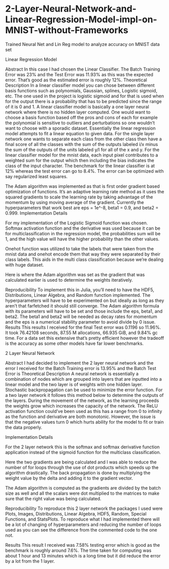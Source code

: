 # 2-Layer-Neural-Network-and-Linear-Regression-Model-impl-on-MNIST-without-Frameworks
Trained Neural Net and Lin Reg model to analyze accuracy on MNIST data set 

Linear Regression Model 

Abstract
	 In this case I had chosen the Linear Classifier. The Batch Training Error was 23% and the Test Error was 11.93% as this was the expected error. That’s good as the estimated error is roughly 12%. 
Theoretical Description 
	In a linear classifier model you can chose between different basis functions such as polynomials, Gaussian, splines, Logistic sigmoid, etc. The one used in the project is logistic sigmoid and for that is used when for the output there is a probability that has to be predicted since the range of it is 0 and 1. A linear classifier model is basically a one layer neural network where there is no hidden layer computed. One would want to choose a basis function based off the pros and cons of each for example the polynomial is sensitive to outliers and perturbations so one wouldn’t want to choose with a sporadic dataset. Essentially the linear regression model attempts to fit a linear equation to given data. For the single layer network one wants to separate each class from the other class then have a final score of all the classes with the sum of the outputs labeled i/x minus the sum of the outputs of the units labeled y/I for all of the x and y. For the linear classifier model for the mnist data, each input pixel contributes to a weighted sum for the output which then including the bias indicates the class of the input character. The benchmark for the linear classifier is at 12% whereas the test error can go to 8.4%. The error can be optimized with say regularized least squares. 
 
The Adam algorithm was implemented as that is first order gradient based optimization of functions. It’s an adaptive learning rate method as it uses the squared gradients to scale the learning rate by taking advantage of the momentum by using moving average of the gradient. Currently the hyperparameters that work best are eps = 1e^-8, beta1 = 0.9, and beta2 = 0.999. 
Implementation Details
	 	
For my implementation of the Logistic Sigmoid function was chosen. Softmax activation function and the derivative was used because it can be for multiclassification in the regression model, the probabilities sum will be 1, and the high value will have the higher probability than the other values. 
 
Onehot function was utilized to take the labels that were taken from the mnist data and onehot encode them that way they were separated by their class labels. This aids in the multi class classification because we’re dealing with huge dataset. 
 
Here is where the Adam algorithm was set as the gradient that was calculated earlier is used to determine the weights iteratively. 
 
Reproducibility
To implement this in Julia, you’ll need to have the HDF5, Distributions, Linear Algebra, and Random function implemented. The hyperparameters will have to be experimented on but ideally as long as they aren’t that farfetched it should still converge. The Adam algorithm formula with its parameters will have to be set and those include the eps, beta1, and beta2. The beta1 and beta2 will be needed as decay rates for momentum and the eps is a numerical stability parameter to avoid divide by 0 issue. 
Results 
This results I received for the final Test error was 0.1196 so 11.96%. It took 76.42108 seconds, 87.55 M allocations, 66.935 GiB, and 9.84% gc time. For a data set this extensive that’s pretty efficient however the tradeoff is the accuracy as some other models have far lower benchmarks. 

2 Layer Neural Network

Abstract
I had decided to implement the 2 layer neural network and the error I received for the Batch Training error is 13.95% and the Batch Test Error is 
Theoretical Description 
A neural network is essentially a combination of nodes which are grouped into layers that are inputted into a linear model and the two layer is of weights with one hidden layer. Stochastic backpropagation can be used to minimize the error function. For a two layer network it follows this method below to determine the outputs of the layers. During the movement of the network, as the learning proceeds the weights grow which increases the capacity of the network. The ReLU activation function could’ve been used as this has a range from 0 to infinity as the function and derivative are both monotonic. However, the issue is that the negative values turn 0 which hurts ability for the model to fit or train the data properly. 
  
Implementation Details
   

For the 2 layer network this is the softmax and softmax derivative function application instead of the sigmoid function for the multiclass classification. 
 
Here the two gradients are being calculated and I was able to reduce the number of for loops through the use of dot products which speeds up the algorithm drastically. The back propagation is done by multiplying the weight value by the delta and adding it to the gradient vector. 
 
The Adam algorithm is computed as the gradients are divided by the batch size as well and all the scalars were dot multiplied to the matrices to make sure that the right value was being calculated. 

Reproducibility
To reproduce this 2 layer network the packages I used were Plots, Images, Distributions, Linear Algebra, HDF5, Random, Special Functions, and StatsPlots. To reproduce what I had implemented there will be a lot of changing of hyperparameters and reducing the number of loops used as you can see the difference from the commented code to the one not.  
 
Results 
	This result I received was 7.58% testing error which is good as the benchmark is roughly around 7.6%. The time taken for computing was about 1 hour and 13 minutes which is a long time but it did reduce the error by a lot from the 1 layer. 



